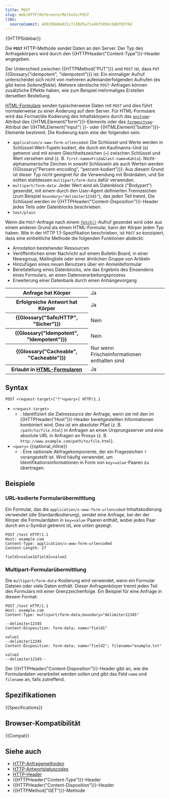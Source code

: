 ```yaml
---
title: POST
slug: Web/HTTP/Reference/Methods/POST
l10n:
  sourceCommit: 4d929bb0a021c7130d5a71a4bf505bcb8070378d
---
```


{{HTTPSidebar}}

Die **`POST`** HTTP-Methode sendet Daten an den Server. Der Typ des Anfragekörpers wird durch den {{HTTPHeader("Content-Type")}}-Header angegeben.

Der Unterschied zwischen {{HTTPMethod("PUT")}} und `POST` ist, dass `PUT` {{Glossary("idempotent", "idempotent")}} ist: Ein einmaliger Aufruf unterscheidet sich nicht von mehreren aufeinanderfolgenden Aufrufen (es gibt keine _Seiteneffekte_).
Mehrere identische `POST`-Anfragen können zusätzliche Effekte haben, wie zum Beispiel mehrmaliges Erstellen derselben Bestellung.

[HTML-Formulare](/de/docs/Learn_web_development/Extensions/Forms) senden typischerweise Daten mit `POST` und dies führt normalerweise zu einer Änderung auf dem Server.
Für HTML-Formulare wird das Format/die Kodierung des Inhaltskörpers durch das [`enctype`](/de/docs/Web/HTML/Element/form#enctype)-Attribut des {{HTMLElement("form")}}-Elements oder das [`formenctype`](/de/docs/Web/HTML/Element/input#formenctype)-Attribut der {{HTMLElement("input") }}- oder {{HTMLElement("button")}}-Elemente bestimmt.
Die Kodierung kann eine der folgenden sein:

- `application/x-www-form-urlencoded`: Die Schlüssel und Werte werden in Schlüssel-Wert-Tupeln kodiert, die durch ein Kaufmanns-Und (`&`) getrennt und mit einem Gleichheitszeichen (`=`) zwischen Schlüssel und Wert versehen sind (z. B. `first-name=Frida&last-name=Kahlo`).
  Nicht-alphanumerische Zeichen in sowohl Schlüsseln als auch Werten werden {{Glossary("Percent-encoding", "percent-kodiert")}}: Aus diesem Grund ist dieser Typ nicht geeignet für die Verwendung mit Binärdaten, und Sie sollten stattdessen `multipart/form-data` dafür verwenden.
- `multipart/form-data`: Jeder Wert wird als Datenblock ("Bodypart") gesendet, mit einem durch den User-Agent definierten Trennzeichen (zum Beispiel `boundary="delimiter12345"`), das jeden Teil trennt.
  Die Schlüssel werden im {{HTTPHeader("Content-Disposition")}}-Header jedes Teils oder Datenblocks beschrieben.
- `text/plain`

Wenn die `POST`-Anfrage nach einem [`fetch()`](/de/docs/Web/API/Window/fetch)-Aufruf gesendet wird oder aus einem anderen Grund als einem HTML-Formular, kann der Körper jeden Typ haben.
Wie in der HTTP 1.1-Spezifikation beschrieben, ist `POST` so konzipiert, dass eine einheitliche Methode die folgenden Funktionen abdeckt:

- Annotation bestehender Ressourcen
- Veröffentlichen einer Nachricht auf einem Bulletin Board, in einer Newsgroup, Mailingliste oder einer ähnlichen Gruppe von Artikeln
- Hinzufügen eines neuen Benutzers über ein Anmeldeformular
- Bereitstellung eines Datenblocks, wie das Ergebnis des Einsendens eines Formulars, an einen Datenverarbeitungsprozess
- Erweiterung einer Datenbank durch einen Anhängevorgang

<table class="properties">
  <tbody>
    <tr>
      <th scope="row">Anfrage hat Körper</th>
      <td>Ja</td>
    </tr>
    <tr>
      <th scope="row">Erfolgreiche Antwort hat Körper</th>
      <td>Ja</td>
    </tr>
    <tr>
      <th scope="row">{{Glossary("Safe/HTTP", "Sicher")}}</th>
      <td>Nein</td>
    </tr>
    <tr>
      <th scope="row">{{Glossary("Idempotent", "Idempotent")}}</th>
      <td>Nein</td>
    </tr>
    <tr>
      <th scope="row">{{Glossary("Cacheable", "Cacheable")}}</th>
      <td>Nur wenn Frischeinformationen enthalten sind</td>
    </tr>
    <tr>
      <th scope="row">
        Erlaubt in <a href="/de/docs/Learn_web_development/Extensions/Forms">HTML-Formularen</a>
      </th>
      <td>Ja</td>
    </tr>
  </tbody>
</table>

## Syntax

```http
POST <request-target>["?"<query>] HTTP/1.1
```

- `<request-target>`
  - : Identifiziert die Zielressource der Anfrage, wenn sie mit den im {{HTTPHeader("Host")}}-Header bereitgestellten Informationen kombiniert wird.
    Dies ist ein absoluter Pfad (z. B. `/path/to/file.html`) in Anfragen an einen Ursprungsserver und eine absolute URL in Anfragen an Proxys (z. B. `http://www.example.com/path/to/file.html`).
- `<query>` {{optional_inline}}
  - : Eine optionale Abfragekomponente, der ein Fragezeichen `?` vorangestellt ist.
    Wird häufig verwendet, um Identifikationsinformationen in Form von `key=value`-Paaren zu übertragen.

## Beispiele

### URL-kodierte Formularübermittlung

Ein Formular, das die `application/x-www-form-urlencoded`-Inhaltskodierung verwendet (die Standardkodierung), sendet eine Anfrage, bei der der Körper die Formulardaten in `key=value`-Paaren enthält, wobei jedes Paar durch ein `&`-Symbol getrennt ist, wie unten gezeigt:

```http
POST /test HTTP/1.1
Host: example.com
Content-Type: application/x-www-form-urlencoded
Content-Length: 27

field1=value1&field2=value2
```

### Multipart-Formularübermittlung

Die `multipart/form-data`-Kodierung wird verwendet, wenn ein Formular Dateien oder viele Daten enthält.
Dieser Anfragenkörper trennt jeden Teil des Formulars mit einer Grenzzeichenfolge.
Ein Beispiel für eine Anfrage in diesem Format:

```http
POST /test HTTP/1.1
Host: example.com
Content-Type: multipart/form-data;boundary="delimiter12345"

--delimiter12345
Content-Disposition: form-data; name="field1"

value1
--delimiter12345
Content-Disposition: form-data; name="field2"; filename="example.txt"

value2
--delimiter12345--
```

Der {{HTTPHeader("Content-Disposition")}}-Header gibt an, wie die Formulardaten verarbeitet werden sollen und gibt das Feld `name` und `filename` an, falls zutreffend.

## Spezifikationen

{{Specifications}}

## Browser-Kompatibilität

{{Compat}}

## Siehe auch

- [HTTP-Anfragemethoden](/de/docs/Web/HTTP/Reference/Methods)
- [HTTP-Antwortstatuscodes](/de/docs/Web/HTTP/Reference/Status)
- [HTTP-Header](/de/docs/Web/HTTP/Reference/Headers)
- {{HTTPHeader("Content-Type")}}-Header
- {{HTTPHeader("Content-Disposition")}}-Header
- {{HTTPMethod("GET")}}-Methode
